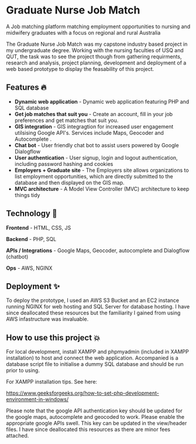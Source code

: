 
# Graduate Nurse Job Match

A Job matching platform matching employment opportunities to nursing and midwifery graduates with a focus on regional and rural Australia 

The Graduate Nurse Job Match was my capstone industry based project in my undergraduate degree. Working with the nursing faculties of USQ and QUT, the task was to see the project though from gathering requirments, research and analysis, project planning, development and deployment of a web based prototype to display the feasability of this project.

## Features 🔥
- **Dynamic web application** - Dynamic web application featuring PHP and SQL database
- **Get job matches that suit you** - Create an account, fill in your job preferences and get matches that suit you.
- **GIS integration** - GIS integragtion for increased user engagement utilsising Google API's. Services include Maps, Geocoder and Autocomplete .
- **Chat bot** - User friendly chat bot to assist users powered by Google Dialogflow
- **User authentication** - User signup, login and logout authentication, including password hashing and cookies
- **Employers + Graduate site** - The Employers site allows organizations to list employment opportunities, which are directly submitted to the database and then displayed on the GIS map. 
- **MVC architecture** - A Model View Controller (MVC) architecture to keep things tidy

## Technology 💫
**Frontend** - HTML, CSS, JS

**Backend** - PHP, SQL

**APIs / Integrations** - Google Maps, Geocoder, autocomplete and Dialogflow (chatbot) 

**Ops** - AWS, NGINX

## Deployment ✨
To deploy the prototype, I used an AWS S3 Bucket and an EC2 instance running NGINX for web hosting and SQL Server for database hosting. I have since deallocated these resources but the familiarity I gained from using AWS infastructure was invaluable.

## How to use this project 💥
For local development, install XAMPP and phpmyadmin (included in XAMPP installation) to host and connect the web application. Accompanied is a database script file to initialise a dummy SQL database and should be run prior to using.

For XAMPP installation tips. See here:

https://www.geeksforgeeks.org/how-to-set-php-development-environment-in-windows/

Please note that the google API authentication key should be updated for the google maps, autocomplete and geocoded to work. Please enable the appropriate google APIs swell. This key can be updated in the view/header files. I have since deallocated this resources as there are minor fees attached.


